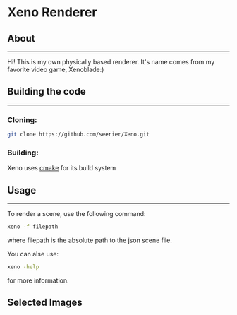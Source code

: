 # Xeno Renderer

## About
-----------------
Hi! This is my own physically based renderer. It's name comes from my favorite video game, Xenoblade:)

## Building the code
-----------------
### Cloning:
```bash
git clone https://github.com/seerier/Xeno.git
```

### Building:
Xeno uses [cmake](http://www.cmake.org/) for its build system

## Usage
-----------------
To render a scene, use the following command:
```bash
xeno -f filepath
```
where filepath is the absolute path to the json scene file.

You can alse use:
```bash
xeno -help
```
for more information.

## Selected Images
